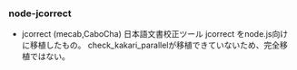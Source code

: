 ### node-jcorrect
- jcorrect (mecab,CaboCha)
日本語文書校正ツール jcorrect をnode.js向けに移植したもの。
check_kakari_parallelが移植できていないため、完全移植ではない。
